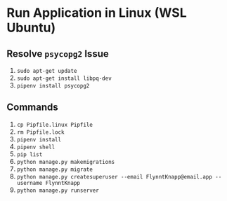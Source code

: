 # Run Application in Linux (WSL Ubuntu)

## Resolve `psycopg2` Issue

1. `sudo apt-get update`
1. `sudo apt-get install libpq-dev`
1. `pipenv install psycopg2`

## Commands

1. `cp Pipfile.linux Pipfile`
1. `rm Pipfile.lock`
1. `pipenv install`
1. `pipenv shell`
1. `pip list`
1. `python manage.py makemigrations`
1. `python manage.py migrate`
1. `python manage.py createsuperuser --email FlynntKnapp@email.app --username FlynntKnapp`
1. `python manage.py runserver`
